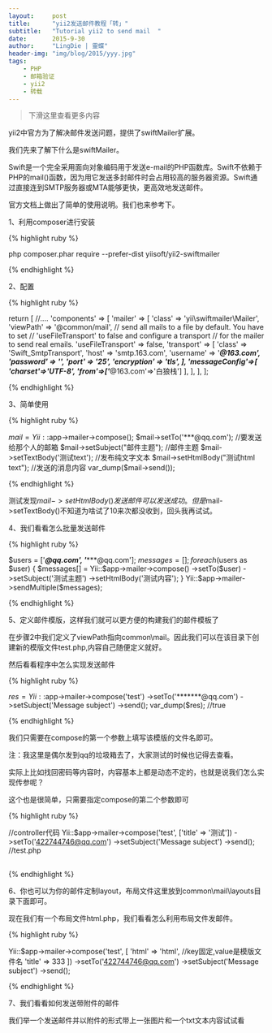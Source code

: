```yaml
---
layout:     post
title:      "yii2发送邮件教程「转」"
subtitle:   "Tutorial yii2 to send mail  "
date:       2015-9-30
author:     "LingDie | 靈蝶"
header-img: "img/blog/2015/yyy.jpg"
tags:
    - PHP
    - 邮箱验证
    - yii2
    - 转载
---
```


> 下滑这里查看更多内容

yii2中官方为了解决邮件发送问题，提供了swiftMailer扩展。

我们先来了解下什么是swiftMailer。

Swift是一个完全采用面向对象编码用于发送e-mail的PHP函数库。Swift不依赖于PHP的mail()函数，因为用它发送多封邮件时会占用较高的服务器资源。Swift通过直接连到SMTP服务器或MTA能够更快，更高效地发送邮件。

官方文档上做出了简单的使用说明。我们也来参考下。

1、利用composer进行安装

{% highlight ruby %}

php composer.phar require --prefer-dist yiisoft/yii2-swiftmailer

{% endhighlight %}

2、配置

{% highlight ruby %}

return [ 
    //.... 
    'components' => [ 
        'mailer' => [ 
            'class' => 'yii\swiftmailer\Mailer', 
            'viewPath' => '@common/mail', 
            // send all mails to a file by default. You have to set 
            // 'useFileTransport' to false and configure a transport 
            // for the mailer to send real emails. 
            'useFileTransport' => false, 
            'transport' => [ 
                'class' => 'Swift_SmtpTransport', 
                'host' => 'smtp.163.com', 
                'username' => '***@163.com', 
                'password' => '******', 
                'port' => '25', 
                'encryption' => 'tls', 
            ], 
            'messageConfig'=>[ 
                'charset'=>'UTF-8', 
                'from'=>['***@163.com'=>'白狼栈'] 
            ], 
        ], 
    ], 
];

{% endhighlight %}

3、简单使用

{% highlight ruby %}

$mail= Yii::$app->mailer->compose(); 
$mail->setTo('***@qq.com'); //要发送给那个人的邮箱 
$mail->setSubject("邮件主题"); //邮件主题 
$mail->setTextBody('测试text'); //发布纯文字文本 
$mail->setHtmlBody("测试html text"); //发送的消息内容 
var_dump($mail->send()); 

{% endhighlight %}

测试发现$mail->setHtmlBody()发送邮件可以发送成功。但是$mail->setTextBody()不知道为啥试了10来次都没收到，回头我再试试。

4、我们看看怎么批量发送邮件

{% highlight ruby %}

$users = ['***@qq.com', '******@qq.com']; 
$messages = []; 
foreach ($users as $user) {
    $messages[] = Yii::$app->mailer->compose() 
            ->setTo($user) 
            ->setSubject('测试主题') 
            ->setHtmlBody('测试内容'); 
} 
Yii::$app->mailer->sendMultiple($messages);

{% endhighlight %}

5、定义邮件模版，这样我们就可以更方便的构建我们的邮件模板了

在步骤2中我们定义了viewPath指向common\mail。因此我们可以在该目录下创建新的模版文件test.php,内容自己随便定义就好。

然后看看程序中怎么实现发送邮件

{% highlight ruby %}



$res = Yii::$app->mailer->compose('test') 
    ->setTo('*******@qq.com') 
    ->setSubject('Message subject') 
    ->send(); 
var_dump($res); //true



{% endhighlight %}

我们只需要在compose的第一个参数上填写该模版的文件名即可。

注：我这里是偶尔发到qq的垃圾箱去了，大家测试的时候也记得去查看。

实际上比如找回密码等内容时，内容基本上都是动态不定的，也就是说我们怎么实现传参呢？

这个也是很简单，只需要指定compose的第二个参数即可

{% highlight ruby %}

//controller代码 
Yii::$app->mailer->compose('test', ['title' => '测试']) 
    ->setTo('422744746@qq.com') 
    ->setSubject('Message subject') 
    ->send(); 
//test.php 
<h2><?= $title ?></h2> 

{% endhighlight %}

6、你也可以为你的邮件定制layout，布局文件这里放到common\mail\layouts目录下面即可。

现在我们有一个布局文件html.php，我们看看怎么利用布局文件发邮件。

{% highlight ruby %}

Yii::$app->mailer->compose('test', [ 
    'html' => 'html', //key固定,value是模版文件名 
    'title' => 333 
]) ->setTo('422744746@qq.com') 
   ->setSubject('Message subject') 
   ->send();

{% endhighlight %}

7、我们看看如何发送带附件的邮件

我们举一个发送邮件并以附件的形式带上一张图片和一个txt文本内容试试看

